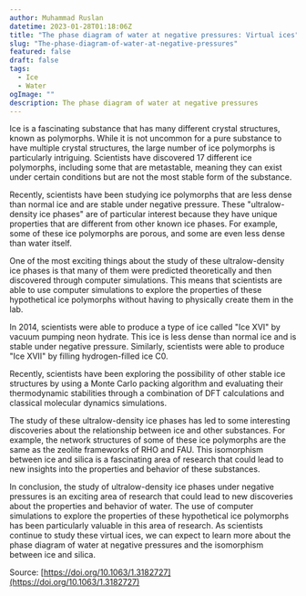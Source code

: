 ```yaml
---
author: Muhammad Ruslan
datetime: 2023-01-28T01:18:06Z
title: "The phase diagram of water at negative pressures: Virtual ices"
slug: "The-phase-diagram-of-water-at-negative-pressures"
featured: false
draft: false
tags:
  - Ice
  - Water
ogImage: ""
description: The phase diagram of water at negative pressures
---
```


Ice is a fascinating substance that has many different crystal structures, known as polymorphs. While it is not uncommon for a pure substance to have multiple crystal structures, the large number of ice polymorphs is particularly intriguing. Scientists have discovered 17 different ice polymorphs, including some that are metastable, meaning they can exist under certain conditions but are not the most stable form of the substance.

Recently, scientists have been studying ice polymorphs that are less dense than normal ice and are stable under negative pressure. These "ultralow-density ice phases" are of particular interest because they have unique properties that are different from other known ice phases. For example, some of these ice polymorphs are porous, and some are even less dense than water itself.

One of the most exciting things about the study of these ultralow-density ice phases is that many of them were predicted theoretically and then discovered through computer simulations. This means that scientists are able to use computer simulations to explore the properties of these hypothetical ice polymorphs without having to physically create them in the lab.

In 2014, scientists were able to produce a type of ice called "Ice XVI" by vacuum pumping neon hydrate. This ice is less dense than normal ice and is stable under negative pressure. Similarly, scientists were able to produce "Ice XVII" by filling hydrogen-filled ice C0.

Recently, scientists have been exploring the possibility of other stable ice structures by using a Monte Carlo packing algorithm and evaluating their thermodynamic stabilities through a combination of DFT calculations and classical molecular dynamics simulations.

The study of these ultralow-density ice phases has led to some interesting discoveries about the relationship between ice and other substances. For example, the network structures of some of these ice polymorphs are the same as the zeolite frameworks of RHO and FAU. This isomorphism between ice and silica is a fascinating area of research that could lead to new insights into the properties and behavior of these substances.

In conclusion, the study of ultralow-density ice phases under negative pressures is an exciting area of research that could lead to new discoveries about the properties and behavior of water. The use of computer simulations to explore the properties of these hypothetical ice polymorphs has been particularly valuable in this area of research. As scientists continue to study these virtual ices, we can expect to learn more about the phase diagram of water at negative pressures and the isomorphism between ice and silica.

Source: [https://doi.org/10.1063/1.3182727](https://doi.org/10.1063/1.3182727)
